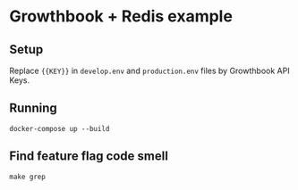 # Growthbook + Redis example

## Setup
 Replace `{{KEY}}` in `develop.env` and `production.env` files by Growthbook API Keys.
 
## Running
```shell
docker-compose up --build
```

## Find feature flag code smell
```shell
make grep
```